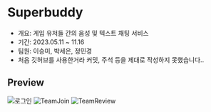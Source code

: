 # Superbuddy
<ul>
  <li>개요: 게임 유저들 간의 음성 및 텍스트 채팅 서비스</li>
  <li>기간: 2023.05.11 ~ 11.16</li>
  <li>팀원: 이승미, 박세은, 정민경</li>
  <li>처음 깃허브를 사용한거라 커밋, 주석 등을 제대로 작성하지 못했습니다..</li>
</ul>




## Preview
![로그인](https://github.com/seungmi1110/superbuddy/assets/106630911/10252e78-de7b-4e4f-8f29-eccf2ef514ab)
![TeamJoin](https://github.com/seungmi1110/superbuddy/assets/106630911/136518df-2c56-4b34-a732-b3bf5669e0cc)
![TeamReview](https://github.com/seungmi1110/superbuddy/assets/106630911/b7db2c0e-1a98-4251-a21f-dd85d144029d)
